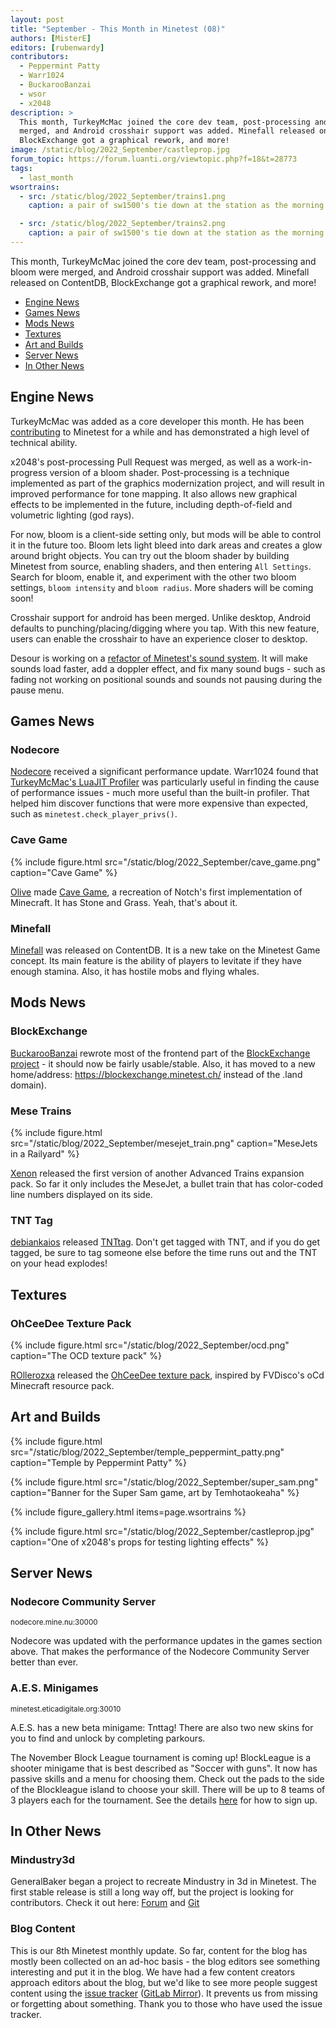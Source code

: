 ```yaml
---
layout: post
title: "September - This Month in Minetest (08)"
authors: [MisterE]
editors: [rubenwardy]
contributors:
  - Peppermint Patty
  - Warr1024
  - BuckarooBanzai
  - wsor
  - x2048
description: >
  This month, TurkeyMcMac joined the core dev team, post-processing and bloom were
  merged, and Android crosshair support was added. Minefall released on ContentDB,
  BlockExchange got a graphical rework, and more!
image: /static/blog/2022_September/castleprop.jpg
forum_topic: https://forum.luanti.org/viewtopic.php?f=18&t=28773
tags:
  - last_month
wsortrains:
  - src: /static/blog/2022_September/trains1.png
    caption: a pair of sw1500's tie down at the station as the morning sun rises, by Wsor

  - src: /static/blog/2022_September/trains2.png
    caption: a pair of sw1500's tie down at the station as the morning sun rises, by Wsor
---
```


This month, TurkeyMcMac joined the core dev team, post-processing and bloom were
merged, and Android crosshair support was added. Minefall released on ContentDB,
BlockExchange got a graphical rework, and more!

<!-- more -->

- [Engine News](#engine-news)
- [Games News](#games-news)
- [Mods News](#mods-news)
- [Textures](#textures)
- [Art and Builds](#art-and-builds)
- [Server News](#server-news)
- [In Other News](#in-other-news)


## Engine News

TurkeyMcMac was added as a core developer this month. He has been
[contributing](https://github.com/minetest/minetest/commits/?author=TurkeyMcMac)
to Minetest for a while and has demonstrated a high level of technical ability.

x2048's post-processing Pull Request was merged, as well as a work-in-progress
version of a bloom shader. Post-processing is a technique implemented as part of
the graphics modernization project, and will result in improved performance for
tone mapping. It also allows new graphical effects to be implemented in the
future, including depth-of-field and volumetric lighting (god rays).

 For now, bloom is a client-side setting only, but mods will be able to control
it in the future too. Bloom lets light bleed into dark areas and creates a glow
around bright objects. You can try out the bloom shader by building Minetest
from source, enabling shaders, and then entering `All Settings`. Search for
bloom, enable it, and experiment with the other two bloom settings, `bloom
intensity` and `bloom radius`. More shaders will be coming soon!

Crosshair support for android has been merged. Unlike desktop, Android defaults
to punching/placing/digging where you tap. With this new feature, users can
enable the crosshair to have an experience closer to desktop.

Desour is working on a
[refactor of Minetest's sound system](https://github.com/minetest/minetest/pull/12764).
It will make sounds load faster, add a doppler effect, and fix many sound bugs -
such as fading not working on positional sounds and sounds not pausing during
the pause menu.

## Games News

### Nodecore

[Nodecore](https://content.luanti.org/packages/Warr1024/nodecore/) received a
significant performance update. Warr1024 found that
[TurkeyMcMac's LuaJIT Profiler](https://forum.luanti.org/viewtopic.php?t=28135)
was particularly useful in finding the cause of performance issues - much more
useful than the built-in profiler. That helped him discover functions that were
more expensive than expected, such as `minetest.check_player_privs()`.

### Cave Game

{% include figure.html src="/static/blog/2022_September/cave_game.png"
    caption="Cave Game" %}

[Olive](https://content.luanti.org/users/GoodClover/) made
[Cave Game](https://content.luanti.org/packages/GoodClover/cavegame/), a
recreation of Notch's first implementation of Minecraft. It has Stone and Grass.
Yeah, that's about it.

### Minefall

[Minefall](https://content.luanti.org/packages/Astrobe/minefall/) was released
on ContentDB. It is a new take on the Minetest Game concept. Its main feature is
the ability of players to levitate if they have enough stamina. Also, it has
hostile mobs and flying whales.

## Mods News

### BlockExchange

[BuckarooBanzai](https://content.luanti.org/users/BuckarooBanzay/) rewrote
most of the frontend part of the
[BlockExchange project](https://content.luanti.org/packages/BuckarooBanzay/blockexchange/) -
it should now be fairly usable/stable.
Also, it has moved to a new home/address: https://blockexchange.minetest.ch/
instead of the .land domain).

### Mese Trains

{% include figure.html src="/static/blog/2022_September/mesejet_train.png"
    caption="MeseJets in a Railyard" %}

[Xenon](https://content.luanti.org/users/xenonca/) released the first version
of another Advanced Trains expansion pack. So far it only includes the MeseJet,
a bullet train that has color-coded line numbers displayed on its side.

### TNT Tag

[debiankaios](https://content.luanti.org/users/debiankaios/) released
[TNTtag](https://content.luanti.org/packages/debiankaios/tnttag/). Don't get tagged with TNT, and if you do get tagged, be sure to tag someone else before
the time runs out and the TNT on your head explodes!

## Textures

### OhCeeDee Texture Pack

{% include figure.html src="/static/blog/2022_September/ocd.png"
    caption="The OCD texture pack" %}

[ROllerozxa](https://content.luanti.org/users/ROllerozxa/) released the
[OhCeeDee texture pack](https://content.luanti.org/packages/ROllerozxa/ohceedee/),
inspired by FVDisco's oCd Minecraft resource pack.

## Art and Builds

{% include figure.html src="/static/blog/2022_September/temple_peppermint_patty.png"
    caption="Temple by Peppermint Patty" %}

{% include figure.html src="/static/blog/2022_September/super_sam.png"
    caption="Banner for the Super Sam game, art by Temhotaokeaha" %}

{% include figure_gallery.html items=page.wsortrains %}

{% include figure.html src="/static/blog/2022_September/castleprop.jpg"
    caption="One of x2048's props for testing lighting effects" %}

## Server News

### Nodecore Community Server
<sub>nodecore.mine.nu:30000</sub>

Nodecore was updated with the performance updates in the games section above.
That makes the performance of the Nodecore Community Server better than ever.

### A.E.S. Minigames
<sub>minetest.eticadigitale.org:30010</sub>

A.E.S. has a new beta minigame: Tnttag! There are also two new skins for you to
find and unlock by completing parkours.

The November Block League tournament is coming up! BlockLeague is a shooter
minigame that is best described as "Soccer with guns". It now has passive
skills and a menu for choosing them. Check out the pads to the side of the
Blockleague island to choose your skill. There will be up to 8 teams of 3
players each for the tournament. See the details
[here](https://forum.luanti.org/viewtopic.php?p=415626#p415626) for how to
sign up.

## In Other News

### Mindustry3d

GeneralBaker began a project to recreate Mindustry in 3d in Minetest. The first
stable release is still a long way off, but the project is looking for
contributors. Check it out here:
[Forum](https://forum.luanti.org/viewtopic.php?f=49&t=28685) and
[Git](https://gitlab.com/ReallyBasicGames/mindustry_3d)

### Blog Content

This is our 8th Minetest monthly update. So far, content for the blog has mostly
been collected on an ad-hoc basis - the blog editors see something interesting
and put it in the blog. We have had a few content creators approach editors
about the blog, but we'd like to see more people suggest content using the
[issue tracker](https://github.com/minetest/blog/issues)
([GitLab Mirror](https://gitlab.com/minetest/blog/-/issues)).
It prevents us from missing or forgetting about something.
Thank you to those who have used the issue tracker.
